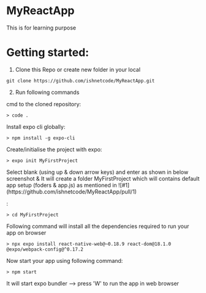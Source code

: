 # MyReactApp
This is for learning purpose

# Getting started:

1) Clone this Repo or create new folder in your local
```
git clone https://github.com/ishnetcode/MyReactApp.git
```

2) Run following commands

cmd to the cloned repository:
```
> code .
```
Install expo cli globally:

```
> npm install -g expo-cli
```

Create/initialise the project with expo:
```
> expo init MyFirstProject
```
<p> Select blank (using up & down arrow keys) and enter as shown in below screenshot & It will create a folder MyFirstProject which will contains default app setup (foders & app.js) as mentioned in ![#1](https://github.com/ishnetcode/MyReactApp/pull/1)</p> :

```
> cd MyFirstProject
```

<p> Following command will install all the dependencies required to run your app on browser </p>

```
> npx expo install react-native-web@~0.18.9 react-dom@18.1.0 @expo/webpack-config@^0.17.2
```

<p> Now start your app using following command: </p>

```
> npm start 
```

<p> It will start expo bundler --> press 'W' to run the app in web browser </p>



